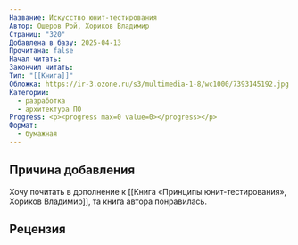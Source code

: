```yaml
---
Название: Искусство юнит-тестирования
Автор: Ошеров Рой, Хориков Владимир
Страниц: "320"
Добавлена в базу: 2025-04-13
Прочитана: false
Начал читать: 
Закончил читать: 
Тип: "[[Книга]]"
Обложка: https://ir-3.ozone.ru/s3/multimedia-1-8/wc1000/7393145192.jpg
Категории:
  - разработка
  - архитектура ПО
Progress: <p><progress max=0 value=0></progress></p>
Формат:
  - бумажная
---
```

## Причина добавления

Хочу почитать в дополнение к [[Книга «Принципы юнит-тестирования», Хориков Владимир]], та книга автора понравилась.
## Рецензия
